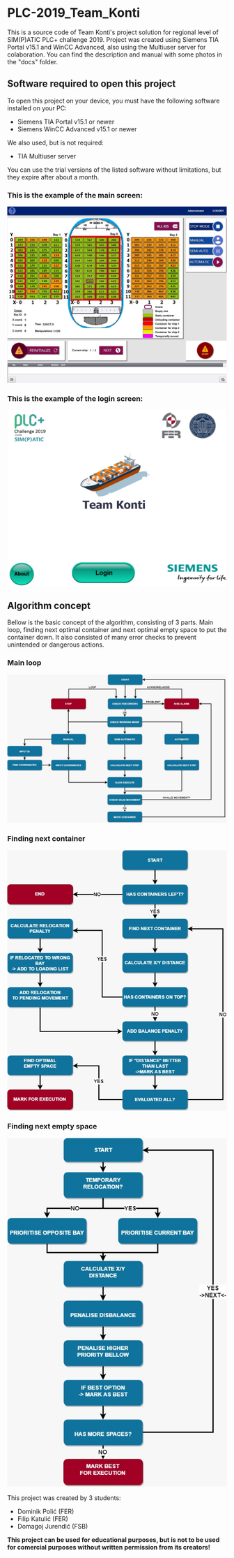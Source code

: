 # PLC-2019_Team_Konti

This is a source code of Team Konti's project solution for regional level of SIM(P)ATIC PLC+ challenge 2019. 
Project was created using Siemens TIA Portal v15.1 and WinCC Advanced, also using the Multiuser server for colaboration.
You can find the description and manual with some photos in the "docs" folder.

## Software required to open this project

To open this project on your device, you must have the following software installed on your PC:
 - Siemens TIA Portal v15.1 or newer
 - Siemens WinCC Advanced v15.1 or newer

We also used, but is not required:
 - TIA Multiuser server 
 
 You can use the trial versions of the listed software without limitations, but they expire after about a month.
 


### This is the example of the main screen:

![Picture goes here](/docs/images/sample_1.jpg)





### This is the example of the login screen:

![Picture goes here](/docs/images/sample_2.jpg)






## Algorithm concept

Bellow is the basic concept of the algorithm, consisting of 3 parts. Main loop, finding next optimal container and 
next optimal empty space to put the container down. It also consisted of many error checks to prevent unintended or dangerous actions.


### Main loop

![Picture goes here](/docs/images/diagram_main.jpg)



### Finding next container

![Picture goes here](/docs/images/diagram_next_konti.jpg)



### Finding next empty space

![Picture goes here](/docs/images/diagram_next_slot.jpg)





This project was created by 3 students:
 - Dominik Polić (FER)
 - Filip Katulić (FER)
 - Domagoj Jurendić (FSB)
 
 **This project can be used for educational purposes, but is not to be used for comercial purposes without written permission from its creators!**
